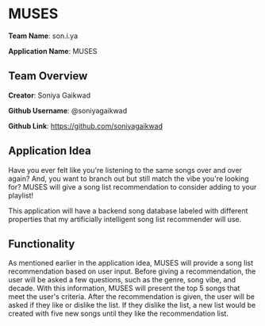 # MUSES
**Team Name**: son.i.ya

**Application Name**: MUSES

## Team Overview
**Creator**: Soniya Gaikwad

**Github Username**: @soniyagaikwad

**Github Link**: https://github.com/soniyagaikwad

## Application Idea
Have you ever felt like you're listening to the same songs over and over again? And, you want to branch out but still match the vibe you're looking for? MUSES will give a song list recommendation to consider adding to your playlist! 

This application will have a backend song database labeled with different properties that my artificially intelligent song list recommender will use.

## Functionality
As mentioned earlier in the application idea, MUSES will provide a song list recommendation based on user input. Before giving a recommendation, the user will be asked a few questions, such as the genre, song vibe, and decade. With this information, MUSES will present the top 5 songs that meet the user's criteria. After the recommendation is given, the user will be asked if they like or dislike the list. If they dislike the list, a new list would be created with five new songs until they like the recommendation list.
